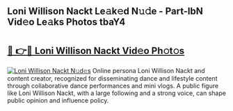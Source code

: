 ## Loni Willison Nackt Le𝚊k𝚎d N𝚞𝚍e - Part-lbN Vid𝚎o Le𝚊ks Photos tbaY4

# <h2><a href="http://fb4ca15.evod.top/?m=Loni+Willison+Nackt">🔗 👉🔴 Loni Willison Nackt Vid𝚎o Ph𝚘t𝚘s</a></h2>

[![Loni Willison Nackt N𝚞d𝚎s](https://i.imgur.com/8V9OHl7.gif)](http://fb4ca15.evod.top/?m=Loni+Willison+Nackt)
Online persona Loni Willison Nackt and content creator, recognized for disseminating dance and lifestyle content through collaborative dance performances and mini vlogs. A public figure like Loni Willison Nackt, with a large following and a strong voice, can shape public opinion and influence policy. 
